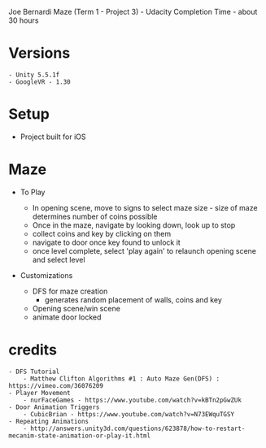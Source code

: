 Joe Bernardi
Maze (Term 1 - Project 3) - Udacity
Completion Time - about 30 hours
# Versions
	- Unity 5.5.1f
	- GoogleVR - 1.30

# Setup
- Project built for iOS

# Maze
- To Play
	- In opening scene, move to signs to select maze size - size of maze determines number of coins possible
	- Once in the maze, navigate by looking down, look up to stop
	- collect coins and key by clicking on them
	- navigate to door once key found to unlock it
	- once level complete, select 'play again' to relaunch opening scene and select level

- Customizations
	- DFS for maze creation
		- generates random placement of walls, coins and key
	- Opening scene/win scene
	- animate door locked

# credits
	- DFS Tutorial
		- Matthew Clifton Algorithms #1 : Auto Maze Gen(DFS) : https://vimeo.com/36076209
	- Player Movement
		- nurFaceGames - https://www.youtube.com/watch?v=kBTn2pGwZUk
	- Door Animation Triggers
		- CubicBrian - https://www.youtube.com/watch?v=N73EWquTGSY
	- Repeating Animations
		- http://answers.unity3d.com/questions/623878/how-to-restart-mecanim-state-animation-or-play-it.html

